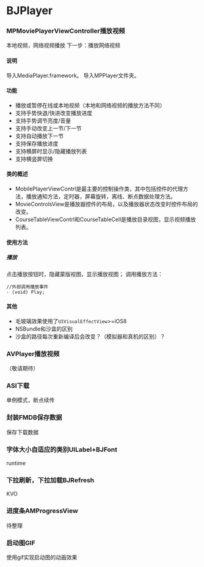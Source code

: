 # BJPlayer

### MPMoviePlayerViewController<MediaPlayer>播放视频

本地视频，网络视频播放
下一步：播放网络视频

#### 说明

导入MediaPlayer.framework。
导入MPPlayer文件夹。

#### 功能

- 播放或暂停在线或本地视频（本地和网络视频的播放方法不同）
- 支持手势快退/快进改变播放进度
- 支持手势调节亮度/音量
- 支持手动改变上一节/下一节
- 支持自动播放下一节
- 支持保存播放进度
- 支持横屏时显示/隐藏播放列表
- 支持横竖屏切换

#### 类的概述

- MobilePlayerViewContrl是最主要的控制操作类，其中包括控件的代理方法，播放通知方法，定时器，屏幕旋转，离线、断点数据处理方法。
- MovieControlsView是播放器控件的布局，以及播放器状态改变时控件布局的改变。
- CourseTableViewContrl和CourseTableCell是播放目录视图，显示视频播放列表。

#### 使用方法

##### 播放

点击播放按钮时，隐藏蒙版视图，显示播放视图；
调用播放方法：

```objc
//外部调用播放事件
- (void) Play;
```

#### 其他
- 毛玻璃效果使用了`UIVisualEffectView`>=iOS8
- NSBundle和沙盒的区别
- 沙盒的路径每次重新编译后会改变？（模拟器和真机的区别）？

### AVPlayer<AVFoundation>播放视频
（敬请期待）

### ASI下载
单例模式，断点续传

### 封装FMDB保存数据
保存下载数据

### 字体大小自适应的类别UILabel+BJFont
runtime

### 下拉刷新，下拉加载BJRefresh
KVO

### 进度条AMProgressView
待整理

### 启动图GIF
使用gif实现启动图的动画效果


